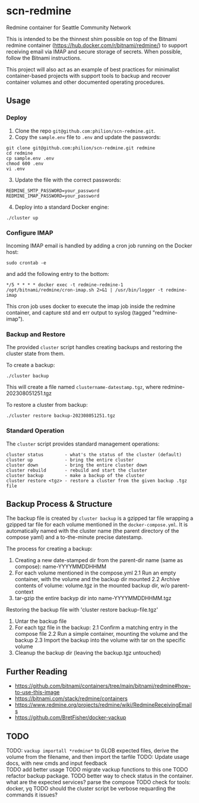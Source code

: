 # scn-redmine
Redmine container for Seattle Community Network

This is intended to be the thinnest shim possible on top of the Bitnami redmine container (https://hub.docker.com/r/bitnami/redmine/)
to support receiving email via IMAP and secure storage of secrets. When possible, follow the Bitnami instructions.

This project will also act as an example of best practices for minimalist container-based projects with support tools to backup and recover container volumes and other documented operating procedures.


## Usage

### Deploy

1. Clone the repo `git@github.com:philion/scn-redmine.git`.
2. Copy the `sample.env` file to `.env` and update the passwords:
```
git clone git@github.com:philion/scn-redmine.git redmine
cd redmine
cp sample.env .env
chmod 600 .env
vi .env
```
3. Update the file with the correct passwords:
```
REDMINE_SMTP_PASSWORD=your_password
REDMINE_IMAP_PASSWORD=your_password
```
4. Deploy into a standard Docker engine:
```
./cluster up
```

### Configure IMAP

Incoming IMAP email is handled by adding a cron job running on the Docker host:
```
sudo crontab -e
```
and add the following entry to the bottom:
```
*/5 * * * * docker exec -t redmine-redmine-1 /opt/bitnami/redmine/cron-imap.sh 2>&1 | /usr/bin/logger -t redmine-imap
```	
This cron job uses docker to execute the imap job inside the redmine container, and capture std and err output to syslog (tagged "redmine-imap").


### Backup and Restore

The provided `cluster` script handles creating backups and restoring the cluster state from them.

To create a backup:
```
./cluster backup
```
This will create a file named `clustername-datestamp.tgz`, where redmine-202308051251.tgz

To restore a cluster from backup:
```
./cluster restore backup-202308051251.tgz
```

### Standard Operation

The `cluster` script provides standard management operations:
```
cluster status        - what's the status of the cluster (default)
cluster up            - bring the entire cluster
cluster down          - bring the entire cluster down
cluster rebuild       - rebuild and start the cluster
cluster backup        - make a backup of the cluster
cluster restore <tgz> - restore a cluster from the given backup .tgz file
```

## Backup Process & Structure

The backup file is created by `cluster backup` is a gzipped tar file wrapping a gzipped tar file for each volume mentioned in the `docker-compose.yml`. It is automatically named with the cluster name (the parent directory of the compose yaml) and a to-the-minute precise datestamp.

The process for creating a backup:
1. Creating a new date-stamped dir from the parent-dir name (same as compose): name-YYYYMMDDHHMM
2. For each volume mentioned in the compose.yml
   2.1 Run an empty container, with the volume and the backup dir mounted
   2.2 Archive contents of volume: volume.tgz in the mounted backup dir, w/o parent-context
 3. tar-gzip the entire backyp dir into name-YYYYMMDDHHMM.tgz
    
Restoring the backup file with 'cluster restore backup-file.tgz'
1. Untar the backup file
2. For each tgz file in the backup:
   2.1 Confirm a matching entry in the compose file
   2.2 Run a simple container, mounting the volume and the backup
   2.3 Import the backup into the volume with tar on the specific volume
 3. Cleanup the backup dir (leaving the backup.tgz untouched)


## Further Reading

* https://github.com/bitnami/containers/tree/main/bitnami/redmine#how-to-use-this-image
* https://bitnami.com/stack/redmine/containers
* https://www.redmine.org/projects/redmine/wiki/RedmineReceivingEmails
* https://github.com/BretFisher/docker-vackup


## TODO

TODO: `vackup importall *redmine*` to GLOB expected files, derive the volume from the filename, and then import the tarfile
TODO: Update usage docs, with new cmds and input feedback	 
TODO add better usage
TODO migrate vackup functions to this one
TODO refactor backup package.
TODO better way to check status in the container. what are the expected services? parse the compose
TODO check for tools: docker, yq
TODO should the cluster script be verbose requarding the commands it issues?
